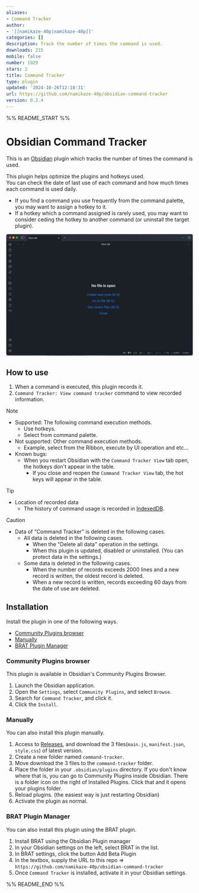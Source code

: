 ```yaml
---
aliases:
- Command Tracker
author:
- '[[namikaze-40p|namikaze-40p]]'
categories: []
description: Track the number of times the command is used.
downloads: 215
mobile: false
number: 1929
stars: 2
title: Command Tracker
type: plugin
updated: '2024-10-26T12:18:31'
url: https://github.com/namikaze-40p/obsidian-command-tracker
version: 0.2.4
---
```


%% README_START %%

# Obsidian Command Tracker

This is an [Obsidian](https://obsidian.md/) plugin which tracks the number of times the command is used.

This plugin helps optimize the plugins and hotkeys used.  
You can check the date of last use of each command and how much times each command is used daily.

- If you find a command you use frequently from the command palette, you may want to assign a hotkey to it.
- If a hotkey which a command assigned is rarely used, you may want to consider ceding the hotkey to another command (or uninstall the target plugin).

![demo](https://raw.githubusercontent.com/namikaze-40p/obsidian-command-tracker/main/demo/command-tracker-view.gif)

## How to use

1. When a command is executed, this plugin records it.
1. `Command Tracker: View command tracker` command to view recorded information.

> [!NOTE]
>
> - Supported: The following command execution methods.
>   - Use hotkeys.
>   - Select from command palette.
> - Not supported: Other command execution methods.
>   - Example, select from the Ribbon, execute by UI operation and etc...
> - Known bugs:
>   - When you restart Obsidian with the `Command Tracker View` tab open, the hotkeys don't appear in the table.
>     - If you close and reopen the `Command Tracker View` tab, the hot keys will appear in the table.

> [!TIP]
>
> - Location of recorded data
>   - The history of command usage is recorded in [IndexedDB](https://developer.mozilla.org/en-US/docs/Web/API/IndexedDB_API/Basic_Terminology).

> [!CAUTION]
>
> - Data of “Command Tracker” is deleted in the following cases.
>   - All data is deleted in the following cases.
>     - When the "Delete all data" operation in the settings.
>     - When this plugin is updated, disabled or uninstalled. (You can protect data in the settings.)
>   - Some data is deleted in the following cases.
>     - When the number of records exceeds 2000 lines and a new record is written, the oldest record is deleted.
>     - When a new record is written, records exceeding 60 days from the date of use are deleted.

## Installation

Install the plugin in one of the following ways.

- [Community Plugins browser](#community-plugins-browser)
- [Manually](#manually)
- [BRAT Plugin Manager](#brat-plugin-manager)

### Community Plugins browser

This plugin is available in Obsidian's Community Plugins Browser.

1. Launch the Obsidian application.
1. Open the `Settings`, select `Community Plugins`, and select `Browse`.
1. Search for `Command Tracker`, and click it.
1. Click the `Install`.

### Manually

You can also install this plugin manually.

1. Access to [Releases](https://github.com/namikaze-40p/obsidian-command-tracker/releases), and download the 3 files(`main.js`, `manifest.json`, `style.css`) of latest version.
1. Create a new folder named `command-tracker`.
1. Move download the 3 files to the `command-tracker` folder.
1. Place the folder in your `.obsidian/plugins` directory. If you don't know where that is, you can go to Community Plugins inside Obsidian. There is a folder icon on the right of Installed Plugins. Click that and it opens your plugins folder.
1. Reload plugins. (the easiest way is just restarting Obsidian)
1. Activate the plugin as normal.

### BRAT Plugin Manager

You can also install this plugin using the BRAT plugin.

1. Install BRAT using the Obsidian Plugin manager
1. In your Obsidian settings on the left, select BRAT in the list.
1. In BRAT settings, click the button Add Beta Plugin
1. In the textbox, supply the URL to this repo => `https://github.com/namikaze-40p/obsidian-command-tracker`
1. Once `Command Tracker` is installed, activate it in your Obsidian settings.


%% README_END %%